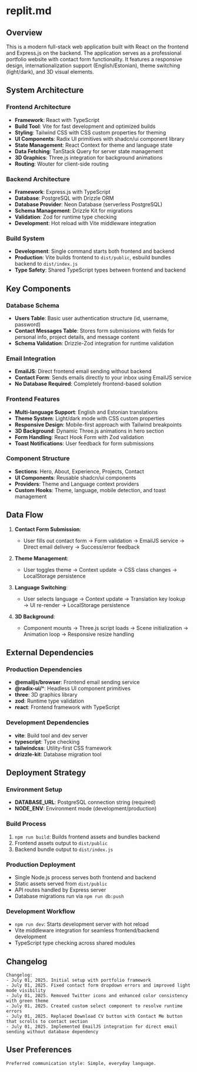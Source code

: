 # replit.md

## Overview

This is a modern full-stack web application built with React on the frontend and Express.js on the backend. The application serves as a professional portfolio website with contact form functionality. It features a responsive design, internationalization support (English/Estonian), theme switching (light/dark), and 3D visual elements.

## System Architecture

### Frontend Architecture
- **Framework**: React with TypeScript
- **Build Tool**: Vite for fast development and optimized builds
- **Styling**: Tailwind CSS with CSS custom properties for theming
- **UI Components**: Radix UI primitives with shadcn/ui component library
- **State Management**: React Context for theme and language state
- **Data Fetching**: TanStack Query for server state management
- **3D Graphics**: Three.js integration for background animations
- **Routing**: Wouter for client-side routing

### Backend Architecture
- **Framework**: Express.js with TypeScript
- **Database**: PostgreSQL with Drizzle ORM
- **Database Provider**: Neon Database (serverless PostgreSQL)
- **Schema Management**: Drizzle Kit for migrations
- **Validation**: Zod for runtime type checking
- **Development**: Hot reload with Vite middleware integration

### Build System
- **Development**: Single command starts both frontend and backend
- **Production**: Vite builds frontend to `dist/public`, esbuild bundles backend to `dist/index.js`
- **Type Safety**: Shared TypeScript types between frontend and backend

## Key Components

### Database Schema
- **Users Table**: Basic user authentication structure (id, username, password)
- **Contact Messages Table**: Stores form submissions with fields for personal info, project details, and message content
- **Schema Validation**: Drizzle-Zod integration for runtime validation

### Email Integration
- **EmailJS**: Direct frontend email sending without backend
- **Contact Form**: Sends emails directly to your inbox using EmailJS service
- **No Database Required**: Completely frontend-based solution

### Frontend Features
- **Multi-language Support**: English and Estonian translations
- **Theme System**: Light/dark mode with CSS custom properties
- **Responsive Design**: Mobile-first approach with Tailwind breakpoints
- **3D Background**: Dynamic Three.js animations in hero section
- **Form Handling**: React Hook Form with Zod validation
- **Toast Notifications**: User feedback for form submissions

### Component Structure
- **Sections**: Hero, About, Experience, Projects, Contact
- **UI Components**: Reusable shadcn/ui components
- **Providers**: Theme and Language context providers
- **Custom Hooks**: Theme, language, mobile detection, and toast management

## Data Flow

1. **Contact Form Submission**:
   - User fills out contact form → Form validation → EmailJS service → Direct email delivery → Success/error feedback

2. **Theme Management**:
   - User toggles theme → Context update → CSS class changes → LocalStorage persistence

3. **Language Switching**:
   - User selects language → Context update → Translation key lookup → UI re-render → LocalStorage persistence

4. **3D Background**:
   - Component mounts → Three.js script loads → Scene initialization → Animation loop → Responsive resize handling

## External Dependencies

### Production Dependencies
- **@emailjs/browser**: Frontend email sending service
- **@radix-ui/***: Headless UI component primitives
- **three**: 3D graphics library
- **zod**: Runtime type validation
- **react**: Frontend framework with TypeScript

### Development Dependencies
- **vite**: Build tool and dev server
- **typescript**: Type checking
- **tailwindcss**: Utility-first CSS framework
- **drizzle-kit**: Database migration tool

## Deployment Strategy

### Environment Setup
- **DATABASE_URL**: PostgreSQL connection string (required)
- **NODE_ENV**: Environment mode (development/production)

### Build Process
1. `npm run build`: Builds frontend assets and bundles backend
2. Frontend assets output to `dist/public`
3. Backend bundle output to `dist/index.js`

### Production Deployment
- Single Node.js process serves both frontend and backend
- Static assets served from `dist/public`
- API routes handled by Express server
- Database migrations run via `npm run db:push`

### Development Workflow
- `npm run dev`: Starts development server with hot reload
- Vite middleware integration for seamless frontend/backend development
- TypeScript type checking across shared modules

## Changelog

```
Changelog:
- July 01, 2025. Initial setup with portfolio framework
- July 01, 2025. Fixed contact form dropdown errors and improved light mode visibility
- July 01, 2025. Removed Twitter icons and enhanced color consistency with green theme
- July 01, 2025. Created custom select component to resolve runtime errors
- July 01, 2025. Replaced Download CV button with Contact Me button that scrolls to contact section
- July 01, 2025. Implemented EmailJS integration for direct email sending without database dependency
```

## User Preferences

```
Preferred communication style: Simple, everyday language.
```